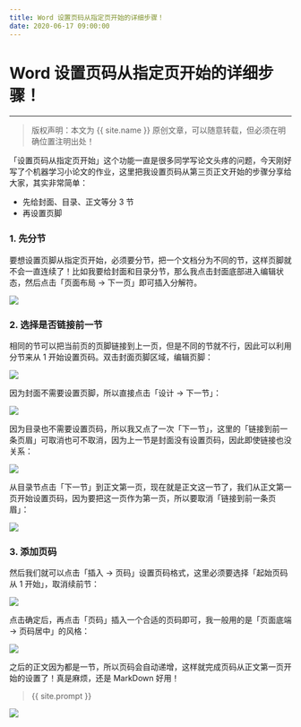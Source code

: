 ```yaml
---
title: Word 设置页码从指定页开始的详细步骤！
date: 2020-06-17 09:00:00
---
```

# Word 设置页码从指定页开始的详细步骤！
***
> 版权声明：本文为 {{ site.name }} 原创文章，可以随意转载，但必须在明确位置注明出处！


「设置页码从指定页开始」这个功能一直是很多同学写论文头疼的问题，今天刚好写了个机器学习小论文的作业，这里把我设置页码从第三页正文开始的步骤分享给大家，其实非常简单：

- 先给封面、目录、正文等分 3 节
- 再设置页脚

### 1. 先分节

要想设置页脚从指定页开始，必须要分节，把一个文档分为不同的节，这样页脚就不会一直连续了！比如我要给封面和目录分节，那么我点击封面底部进入编辑状态，然后点击「页面布局 -> 下一页」即可插入分解符。

![](https://dlonng.oss-cn-shenzhen.aliyuncs.com/blog/1_fenjie.png)

### 2. 选择是否链接前一节

相同的节可以把当前页的页脚链接到上一页，但是不同的节就不行，因此可以利用分节来从 1 开始设置页码。双击封面页脚区域，编辑页脚：

![](https://dlonng.oss-cn-shenzhen.aliyuncs.com/blog/2_bianji.png)

因为封面不需要设置页脚，所以直接点击「设计 -> 下一节」：

![](https://dlonng.oss-cn-shenzhen.aliyuncs.com/blog/3_next.png)

因为目录也不需要设置页码，所以我又点了一次「下一节」，这里的「链接到前一条页眉」可取消也可不取消，因为上一节是封面没有设置页码，因此即使链接也没关系：

![](https://dlonng.oss-cn-shenzhen.aliyuncs.com/blog/mulu.png)

从目录节点击「下一节」到正文第一页，现在就是正文这一节了，我们从正文第一页开始设置页码，因为要把这一页作为第一页，所以要取消「链接到前一条页眉」：

![](https://dlonng.oss-cn-shenzhen.aliyuncs.com/blog/4_cancel.png)

### 3. 添加页码

然后我们就可以点击「插入 -> 页码」设置页码格式，这里必须要选择「起始页码从 1 开始」，取消续前节：

![](https://dlonng.oss-cn-shenzhen.aliyuncs.com/blog/5_set.png)

点击确定后，再点击「页码」插入一个合适的页码即可，我一般用的是「页面底端 -> 页码居中」的风格：

![](https://dlonng.oss-cn-shenzhen.aliyuncs.com/blog/6_ok.png)

之后的正文因为都是一节，所以页码会自动递增，这样就完成页码从正文第一页开始的设置了！真是麻烦，还是 MarkDown 好用！


> {{ site.prompt }}



![](https://dlonng.oss-cn-shenzhen.aliyuncs.com/blog/dlonng_qrcode.jpg#pic_center)